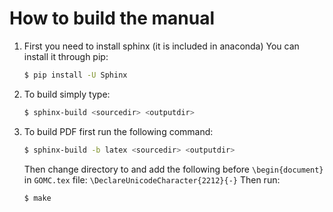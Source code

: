 # How to build the manual
1. First you need to install sphinx (it is included in anaconda)
   You can install it through pip:
   ```bash
   $ pip install -U Sphinx
   ```

2. To build simply type:
   ```bash
   $ sphinx-build <sourcedir> <outputdir>
   ```

3. To build PDF first run the following command:
   ```bash
   $ sphinx-build -b latex <sourcedir> <outputdir>
   ```
   Then change directory to <outputdir> and add the following before `\begin{document}` in `GOMC.tex` file:
   `\DeclareUnicodeCharacter{2212}{-}`
   Then run:
   ```bash
   $ make
   ```